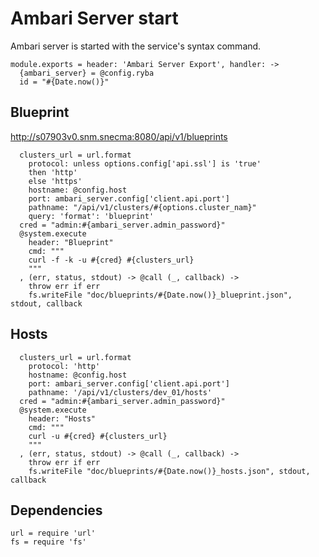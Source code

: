 
# Ambari Server start

Ambari server is started with the service's syntax command.

    module.exports = header: 'Ambari Server Export', handler: ->
      {ambari_server} = @config.ryba
      id = "#{Date.now()}"

## Blueprint

http://s07903v0.snm.snecma:8080/api/v1/blueprints

      clusters_url = url.format
        protocol: unless options.config['api.ssl'] is 'true'
        then 'http'
        else 'https'
        hostname: @config.host
        port: ambari_server.config['client.api.port']
        pathname: "/api/v1/clusters/#{options.cluster_nam}"
        query: 'format': 'blueprint'
      cred = "admin:#{ambari_server.admin_password}"
      @system.execute
        header: "Blueprint"
        cmd: """
        curl -f -k -u #{cred} #{clusters_url}
        """
      , (err, status, stdout) -> @call (_, callback) ->
        throw err if err
        fs.writeFile "doc/blueprints/#{Date.now()}_blueprint.json", stdout, callback

## Hosts

      clusters_url = url.format
        protocol: 'http'
        hostname: @config.host
        port: ambari_server.config['client.api.port']
        pathname: '/api/v1/clusters/dev_01/hosts'
      cred = "admin:#{ambari_server.admin_password}"
      @system.execute
        header: "Hosts"
        cmd: """
        curl -u #{cred} #{clusters_url}
        """
      , (err, status, stdout) -> @call (_, callback) ->
        throw err if err
        fs.writeFile "doc/blueprints/#{Date.now()}_hosts.json", stdout, callback

## Dependencies

    url = require 'url'
    fs = require 'fs'
